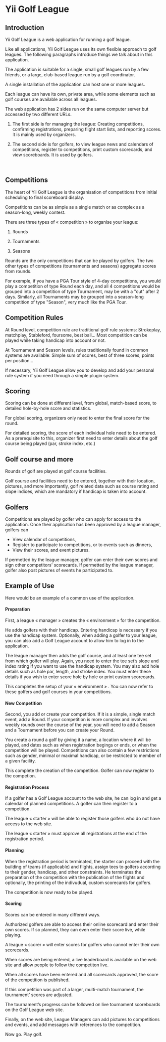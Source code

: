 Yii Golf League
===============

Introduction
------------

Yii Golf League is a web application for running a golf league.

Like all applications, Yii Golf League uses its own flexible approach to golf leagues.
The following paragraphs introduce things we talk about in this application.


The application is suitable for a single, small golf leagues run by a few friends, or a large, club-based league run by a golf coordinator.

A single installation of the application can host one or more leagues.

Each league can have its own, private area, while some elements such as golf courses are available across all leagues.

The web application has 2 sides run on the same computer server but accessed by two different URLs.

  1. The first side is for managing the league: Creating competitions, confirming registrations, preparing flight start lists, and reporting scores.
     It is mainly used by organizers.

  2. The second side is for golfers, to view league news and calendars of competitions, register to competitions, print custom scorecards, and view scoreboards.
     It is used by golfers.


 

Competitions
------------

The heart of Yii Golf League is the organisation of competitions from initial
scheduling to final scoreboard display.

Competitions can be as simple as a single match or as complex as a season-long,
weekly contest.

There are three types of « competition » to organise your league:

1.  Rounds

2.  Tournaments

3.  Seasons

Rounds are the only competitions that can be played by golfers. The two other
types of competitions (tournaments and seasons) aggregate scores from rounds.

For exemple, if you have a PGA Tour style of 4-day competitions, you would play a competition of type Round each day,
and all 4 competitions would be grouped into a competition of type Tournament, may be with a "cut" after 2 days.
Similarly, all Tournaments may be grouped into a season-long competition of type "Season", very much like the PGA Tour.
 

Competition Rules
-----------------

At Round level, competition rule are traditional golf rule systems: Strokeplay, matchplay, Stableford, foursome, best ball...
Most competition can be played while taking handicap into account or not.

At Tournament and Season levels, rules traditionally found in common systems are available:
Simple sum of scores, best of three scores, points per position...

If necessary, Yii Golf League allow you to develop and add your personal rule system if you need through a simple plugin system.


Scoring
-------

Scoring can be done at different level, from global, match-based score, to
detailed hole-by-hole score and statistics.

For global scoring, organizers only need to enter the final score for the round.

For detailed scoring, the score of each individual hole need to be entered.
As a prerequisite to this, organizer first need to enter details about the golf course being played (par, stroke index, etc.)
 

Golf course and more
--------------------

Rounds of golf are played at golf course facilities.

Golf course and facilities need to be entered, together with their location, pictures,
and more importantly, golf related data such as course rating and slope indices,
which are mandatory if handicap is taken into account.
 

Golfers
-------

Competitions are played by golfer who can apply for access to the application.
Once their application has been approved by a league manager, golfers can

  - View calendar of competitions,
  - Register to participate to competitions, or to events such as dinners,
  - View their scores, and event pictures.

If permetted by the league manager, golfer can enter their own scores and sign other competitors' scorecards.
If permetted by the league manager, golfer also post pictures of events he participated to.
 

Example of Use
--------------

Here would be an example of a common use of the application.


#### Preparation

First, a league « manager » creates the « environment » for the competition.

He adds golfers with their handicap. Entering handicap is necessary if you use
the handicap system. Optionally, when adding a golfer to your league, you can
also add a Golf League account to allow him to log in to the application.

The league manager then adds the golf course, and at least one tee set from which golfer will play.
Again, you need to enter the tee set’s slope and index rating if you want to use
the handicap system. You may also add hole details such as hole par, length, and
stroke index. You must enter these details if you wish to enter score hole by
hole or print custom scorecards.

This completes the setup of your « environment » . You can now refer to these
golfers and golf courses in your competitions.

#### New Competition

Second, you add or create your competition. If it is a simple, single match event, add a
Round. If your competition is more complex and involves weekly rounds over the
course of the year, you will need to add a Season and a Tournament before you
can create your Round.

You create a round a golf by giving it a name, a location where it will be played,
and dates such as when registration begings or ends, or when the competition will be played.
Competitions can also contain a few restrictions such as gender, minimal or maximal handicap,
or be restricted to member of a given facility.

This complete the creation of the competition.
Golfer can now register to the competion.


#### Registration Process

If a golfer has a Golf League account to the web site, he can log in and get a calendar of
planned competitions. A golfer can then register to a competition.

The league « starter » will be able to register those golfers who do not have
access to the web site.

The league « starter » must approve all registrations at the end of the registration period.

#### Planning

When the registration period is terminated, the starter can proceed with the
building of teams (if applicable) and flights, assign tees to golfers according to their gender,
handicap, and other constraints. He terminates the preparation of the
competition with the publication of the flights and optionally, the printing of
the indivudual, custom scorecards for golfers.

The competition is now ready to be played.


#### Scoring

Scores can be entered in many different ways.

Authorized golfers are able to access their online scorecard and enter their own
scores. If so planned, they can even enter their score live, while playing.

A league « scorer » will enter scores for golfers who cannot enter their own
scorecards.

When scores are being entered, a live leaderboard is available on the web site
and allow people to follow the competiton live.

When all scores have been entered and all scorecards approved, the score of the
competition is published.

If this competition was part of a larger, multi-match tournament, the tournament’
scores are adjusted.

The tournament’s progress can be followed on live tournament scoreboards on the
Golf League web site.


Finally, on the web site, League Managers can add pictures to competitions and events,
and add messages with references to the competition.
 

Now go. Play golf.
